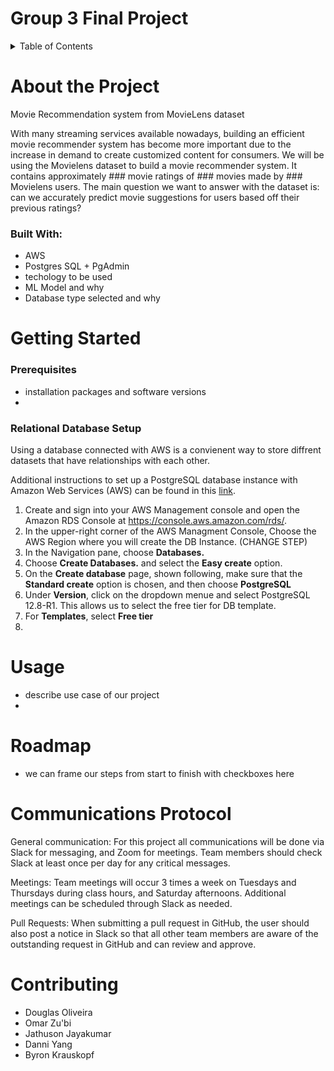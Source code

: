 # Group 3 Final Project


<!--################TABLE OF CONTENTS################-->
<details>
  <summary>Table of Contents</summary>
  <ol>
    <li>
      <a href="#about-the-project">About The Project</a>
      <ul>
        <li><a href="#built-with">Built With</a></li>
      </ul>
    </li>
    <li>
      <a href="#getting-started">Getting Started</a>
      <ul>
        <li><a href="#prerequisites">Prerequisites</a></li>
        <li><a href="#installation">Installation</a></li>
      </ul>
    </li>
    <li><a href="#usage">Usage</a></li>
    <li><a href="#roadmap">Roadmap</a></li>
    <li><a href="#contributing">Contributing</a></li>
    <li><a href="#license">License</a></li>
    <li><a href="#contact">Contact</a></li>
    <li><a href="#acknowledgments">Acknowledgments</a></li>
  </ol>
</details>

<!--################About################-->
# About the Project
Movie Recommendation system from MovieLens dataset

With many streaming services available nowadays, building an efficient movie recommender system has become more important due to the increase in demand to create customized content for consumers. We will be using the Movielens dataset to build a movie recommender system. It contains approximately ### movie ratings of ### movies made by ### Movielens users. The main question we want to answer with the dataset is: can we accurately predict movie suggestions for users based off their previous ratings? 


### Built With:
- AWS
- Postgres SQL + PgAdmin
- techology to be used
- ML Model and why
- Database type selected and why

<!--#############Getting Started################-->
# Getting Started

### Prerequisites
- installation packages and software versions
- 

### Relational Database Setup
Using a database connected with AWS is a convienent way to store diffrent datasets that have relationships with each other.

Additional instructions to set up a PostgreSQL database instance with Amazon Web Services (AWS) can be found in this [link](https://docs.aws.amazon.com/AmazonRDS/latest/UserGuide/CHAP_GettingStarted.CreatingConnecting.PostgreSQL.html).

1. Create and sign into your AWS Management console and open the Amazon RDS Console at https://console.aws.amazon.com/rds/.
2. In the upper-right corner of the AWS Managment Console, Choose the AWS Region where you will create the DB Instance. (CHANGE STEP)
3. In the Navigation pane, choose **Databases.**
5. Choose **Create Databases.** and select the **Easy create** option.
6. On the **Create database** page, shown following, make sure that the **Standard create** option is chosen, and then choose **PostgreSQL**
7. Under **Version**, click on the dropdown menue and select PostgreSQL 12.8-R1. This allows us to select the free tier for DB template.
9. For **Templates**, select **Free tier**
10. 




<!--################Usage################-->
# Usage
- describe use case of our project
- 
<!--################Roadmap################-->
# Roadmap
- we can frame our steps from start to finish with checkboxes here


<!--################Communication Protocol################-->
# Communications Protocol

General communication:
For this project all communications will be done via Slack for messaging, and Zoom for meetings. Team members should check Slack at least once per day for any critical messages. 

Meetings:
Team meetings will occur 3 times a week on Tuesdays and Thursdays during class hours, and Saturday afternoons. Additional meetings can be scheduled through Slack as needed. 

Pull Requests:
When submitting a pull request in GitHub, the user should also post a notice in Slack so that all other team members are aware of the outstanding request in GitHub and can review and approve. 

<!--################Contributors################-->
# Contributing
- Douglas Oliveira
- Omar Zu'bi
- Jathuson Jayakumar
- Danni Yang
- Byron Krauskopf
